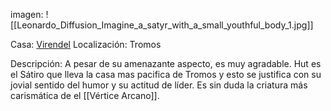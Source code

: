 imagen: 
	![[Leonardo_Diffusion_Imagine_a_satyr_with_a_small_youthful_body_1.jpg]]

Casa: <u>Virendel</u>
Localización: Tromos

Descripción:
A pesar de su amenazante aspecto, es muy agradable. Hut es el Sátiro que lleva la casa mas pacifica de Tromos y esto se justifica con su jovial sentido del humor y su actitud de líder. Es sin duda la criatura más carismática de el [[Vértice Arcano]]. 